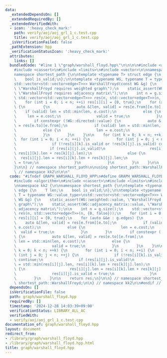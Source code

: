 ```yaml
---
data:
  _extendedDependsOn: []
  _extendedRequiredBy: []
  _extendedVerifiedWith:
  - icon: ':heavy_check_mark:'
    path: verify/aoj/aoj_grl_1_c.test.cpp
    title: verify/aoj/aoj_grl_1_c.test.cpp
  _isVerificationFailed: false
  _pathExtension: hpp
  _verificationStatusIcon: ':heavy_check_mark:'
  attributes:
    links: []
  bundledCode: "#line 1 \"graph/warshall_floyd.hpp\"\n\n\n\n#include <algorithm>\n\
    #include <cassert>\n#include <limits>\n#include <vector>\n\nnamespace kk2 {\n\n\
    namespace shortest_path {\n\ntemplate <typename T> struct edge {\n    T len;\n\
    \    bool is_valid;\n};\n\ntemplate <typename WG, typename T = typename WG::value_type>\n\
    std::vector<std::vector<edge<T>>> WarshallFroyd(const WG &g) {\n    static_assert(WG::weighted::value,\
    \ \"WarshallFroyd requires weighted graph\");\n    static_assert(WG::adjacency_matrix::value,\
    \ \"WarshallFroyd requires adjacency matrix\");\n\n    int n = g.size();\n   \
    \ std::vector<std::vector<edge<T>>> res(n, std::vector<edge<T>>(n, {0, false}));\n\
    \    for (int i = 0; i < n; ++i) res[i][i] = {0, true};\n    for (auto &&e : g.edges)\
    \ {\n        {\n            auto &[len, valid] = res[e.from][e.to];\n        \
    \    if (valid) len = std::min(len, e.cost);\n            else {\n           \
    \     len = e.cost;\n                valid = true;\n            }\n        }\n\
    \        if constexpr (!WG::directed::value) {\n            auto &[len, valid]\
    \ = res[e.to][e.from];\n            if (valid) len = std::min(len, e.cost);\n\
    \            else {\n                len = e.cost;\n                valid = true;\n\
    \            }\n        }\n    }\n\n    for (int k = 0; k < n; ++k) {\n      \
    \  for (int i = 0; i < n; ++i) {\n            for (int j = 0; j < n; ++j) {\n\
    \                if (!res[i][k].is_valid or !res[k][j].is_valid) continue;\n \
    \               if (res[i][j].is_valid)\n                    res[i][j].len = std::min(res[i][j].len,\
    \ res[i][k].len + res[k][j].len);\n                else {\n                  \
    \  res[i][j].len = res[i][k].len + res[k][j].len;\n                    res[i][j].is_valid\
    \ = true;\n                }\n            }\n        }\n    }\n\n    return res;\n\
    }\n\n} // namespace shortest_path\n\nusing shortest_path::WarshallFroyd;\n\n}\
    \ // namespace kk2\n\n\n"
  code: "#ifndef GRAPH_WARSHALL_FLOYD_HPP\n#define GRAPH_WARSHALL_FLOYD_HPP 1\n\n\
    #include <algorithm>\n#include <cassert>\n#include <limits>\n#include <vector>\n\
    \nnamespace kk2 {\n\nnamespace shortest_path {\n\ntemplate <typename T> struct\
    \ edge {\n    T len;\n    bool is_valid;\n};\n\ntemplate <typename WG, typename\
    \ T = typename WG::value_type>\nstd::vector<std::vector<edge<T>>> WarshallFroyd(const\
    \ WG &g) {\n    static_assert(WG::weighted::value, \"WarshallFroyd requires weighted\
    \ graph\");\n    static_assert(WG::adjacency_matrix::value, \"WarshallFroyd requires\
    \ adjacency matrix\");\n\n    int n = g.size();\n    std::vector<std::vector<edge<T>>>\
    \ res(n, std::vector<edge<T>>(n, {0, false}));\n    for (int i = 0; i < n; ++i)\
    \ res[i][i] = {0, true};\n    for (auto &&e : g.edges) {\n        {\n        \
    \    auto &[len, valid] = res[e.from][e.to];\n            if (valid) len = std::min(len,\
    \ e.cost);\n            else {\n                len = e.cost;\n              \
    \  valid = true;\n            }\n        }\n        if constexpr (!WG::directed::value)\
    \ {\n            auto &[len, valid] = res[e.to][e.from];\n            if (valid)\
    \ len = std::min(len, e.cost);\n            else {\n                len = e.cost;\n\
    \                valid = true;\n            }\n        }\n    }\n\n    for (int\
    \ k = 0; k < n; ++k) {\n        for (int i = 0; i < n; ++i) {\n            for\
    \ (int j = 0; j < n; ++j) {\n                if (!res[i][k].is_valid or !res[k][j].is_valid)\
    \ continue;\n                if (res[i][j].is_valid)\n                    res[i][j].len\
    \ = std::min(res[i][j].len, res[i][k].len + res[k][j].len);\n                else\
    \ {\n                    res[i][j].len = res[i][k].len + res[k][j].len;\n    \
    \                res[i][j].is_valid = true;\n                }\n            }\n\
    \        }\n    }\n\n    return res;\n}\n\n} // namespace shortest_path\n\nusing\
    \ shortest_path::WarshallFroyd;\n\n} // namespace kk2\n\n#endif // GRAPH_WARSHALL_FLOYD_HPP\n"
  dependsOn: []
  isVerificationFile: false
  path: graph/warshall_floyd.hpp
  requiredBy: []
  timestamp: '2024-12-28 14:03:39+09:00'
  verificationStatus: LIBRARY_ALL_AC
  verifiedWith:
  - verify/aoj/aoj_grl_1_c.test.cpp
documentation_of: graph/warshall_floyd.hpp
layout: document
redirect_from:
- /library/graph/warshall_floyd.hpp
- /library/graph/warshall_floyd.hpp.html
title: graph/warshall_floyd.hpp
---
```

